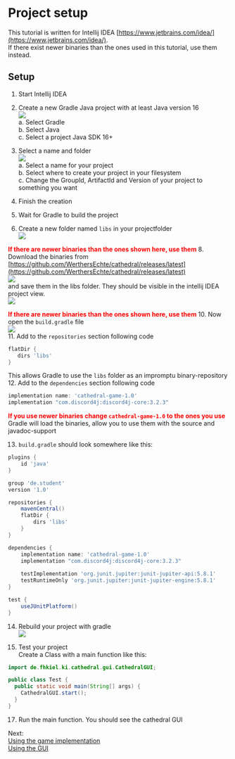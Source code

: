 # Project setup
This tutorial is written for Intellij IDEA [https://www.jetbrains.com/idea/](https://www.jetbrains.com/idea/).  
If there exist newer binaries than the ones used in this tutorial, use them instead.

## Setup

1. Start Intellij IDEA
2. Create a new Gradle Java project with at least Java version 16  
   ![](./img/project/create_project1.png)  
   a. Select Gradle  
   b. Select Java  
   c. Select a project Java SDK 16+


3. Select a name and folder  
   ![](./img/project/create_project2.png)  
   a. Select a name for your project  
   b. Select where to create your project in your filesystem  
   c. Change the GroupId, ArtifactId and Version of your project to something you want


5. Finish the creation
6. Wait for Gradle to build the project
7. Create a new folder named `libs` in your projectfolder  
   ![](./img/project/folder.png)  

__<span style="color:red">If there are newer binaries than the ones shown here, use them</span>__
8. Download the binaries from [https://github.com/WerthersEchte/cathedral/releases/latest](https://github.com/WerthersEchte/cathedral/releases/latest)  
   ![](./img/project/binaries.png)  
   and save them in the libs folder. They should be visible in the intellij IDEA project view.  
   ![](./img/project/binaries_in_folder.png)  

__<span style="color:red">If there are newer binaries than the ones shown here, use them</span>__
10. Now open the `build.gradle` file  
   ![](./img/project/gradle.png)  
11. Add to the `repositories` section following code
```gradle
flatDir {
   dirs 'libs'
}
```
   This allows Gradle to use the `libs` folder as an impromptu binary-repository
12. Add to the `dependencies` section following code
```gradle
implementation name: 'cathedral-game-1.0'
implementation "com.discord4j:discord4j-core:3.2.3"
```

__<span style="color:red">If you use newer binaries change `cathedral-game-1.0` to the ones you use</span>__  
   Gradle will load the binaries, allow you to use them with the source and javadoc-support  

13. `build.gradle` should look somewhere like this:  

```gradle  
plugins {
    id 'java'
}

group 'de.student'
version '1.0'

repositories {
    mavenCentral()
    flatDir {
        dirs 'libs'
    }
}

dependencies {
    implementation name: 'cathedral-game-1.0'
    implementation "com.discord4j:discord4j-core:3.2.3"
    
    testImplementation 'org.junit.jupiter:junit-jupiter-api:5.8.1'
    testRuntimeOnly 'org.junit.jupiter:junit-jupiter-engine:5.8.1'
}

test {
    useJUnitPlatform()
}
```

14. Rebuild your project with gradle  
    ![](./img/project/gradle_rebuild.png)

16. Test your project  
   Create a Class with a main function like this:  
   
```java
import de.fhkiel.ki.cathedral.gui.CathedralGUI;

public class Test {
  public static void main(String[] args) {
    CathedralGUI.start();
  }
}
```

17. Run the main function. You should see the cathedral GUI


Next:  
[Using the game implementation](./game.html)  
[Using the GUI](./gui.html)  
